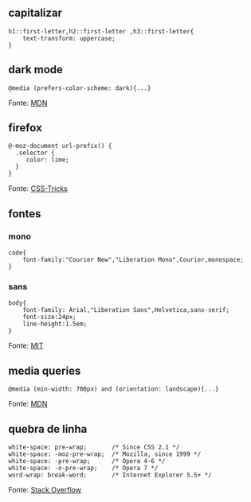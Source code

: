 ## capitalizar

```
h1::first-letter,h2::first-letter ,h3::first-letter{
	text-transform: uppercase;
}
```

## dark mode
```
@media (prefers-color-scheme: dark){...}
```

Fonte: [MDN](https://developer.mozilla.org/pt-BR/docs/Web/CSS/@media/prefers-color-scheme)


## firefox

```
@-moz-document url-prefix() { 
  .selector {
     color: lime;
  }
}
```

Fonte: [CSS-Tricks](https://css-tricks.com/snippets/css/css-hacks-targeting-firefox/)

## fontes

### mono

```
code{
	font-family:"Courier New","Liberation Mono",Courier,monospace;
}
```

### sans

```
body{
	font-family: Arial,"Liberation Sans",Helvetica,sans-serif;
	font-size:24px;
	line-height:1.5em;
}
```

Fonte: [MIT](http://web.mit.edu/jmorzins/www/fonts.html)

## media queries
```
@media (min-width: 700px) and (orientation: landscape){...}
```

Fonte: [MDN](https://developer.mozilla.org/pt-BR/docs/Web/CSS/CSS_media_queries/Using_media_queries)


## quebra de linha
```
white-space: pre-wrap;       /* Since CSS 2.1 */
white-space: -moz-pre-wrap;  /* Mozilla, since 1999 */
white-space: -pre-wrap;      /* Opera 4-6 */
white-space: -o-pre-wrap;    /* Opera 7 */
word-wrap: break-word;       /* Internet Explorer 5.5+ */
```

Fonte: [Stack Overflow](https://stackoverflow.com/a/248013)
